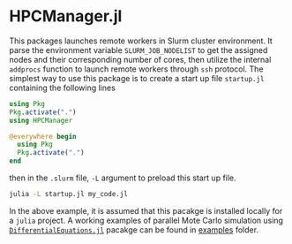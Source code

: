 # HPCManager.jl
This packages launches remote workers in Slurm cluster environment. It parse the environment variable `SLURM_JOB_NODELIST` to get the assigned nodes and their corresponding number of cores, then utilize the internal `addprocs` function to launch remote workers through `ssh` protocol. The simplest way to use this package is to create a start up file `startup.jl` containing the following lines
```julia
using Pkg
Pkg.activate(".")
using HPCManager

@everywhere begin
  using Pkg
  Pkg.activate(".")
end
```
then in the `.slurm` file, `-L` argument to preload this start up file.
```bash
julia -L startup.jl my_code.jl
```
In the above example, it is assumed that this pacakge is installed locally for a `julia` project. A working examples of parallel Mote Carlo simulation using [`DifferentialEquations.jl`](http://docs.juliadiffeq.org/latest/) pacakge can be found in [examples](examples) folder.
